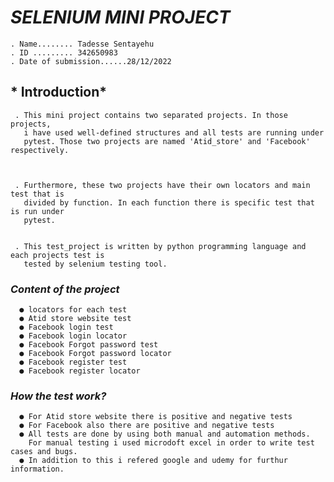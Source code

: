 # *SELENIUM MINI PROJECT*


    . Name........ Tadesse Sentayehu
    . ID ......... 342650983
    . Date of submission......28/12/2022
    

## * Introduction*

     . This mini project contains two separated projects. In those projects,
       i have used well-defined structures and all tests are running under
       pytest. Those two projects are named 'Atid_store' and 'Facebook' respectively.
       


     . Furthermore, these two projects have their own locators and main test that is
       divided by function. In each function there is specific test that is run under
       pytest.

 
     . This test_project is written by python programming language and each projects test is
       tested by selenium testing tool.
### *Content of the project*
      ● locators for each test
      ● Atid store website test
      ● Facebook login test
      ● Facebook login locator
      ● Facebook Forgot password test
      ● Facebook Forgot password locator
      ● Facebook register test
      ● Facebook register locator


### *How the test work?*
   
      ● For Atid store website there is positive and negative tests
      ● For Facebook also there are positive and negative tests
      ● All tests are done by using both manual and automation methods.
        For manual testing i used microdoft excel in order to write test cases and bugs.
      ● In addition to this i refered google and udemy for furthur information.








        
